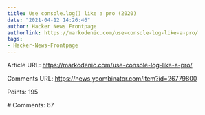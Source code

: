 ```yaml
---
title: Use console.log() like a pro (2020)
date: "2021-04-12 14:26:46"
author: Hacker News Frontpage
authorlink: https://markodenic.com/use-console-log-like-a-pro/
tags:
- Hacker-News-Frontpage
---
```


<p>Article URL: <a href="https://markodenic.com/use-console-log-like-a-pro/">https://markodenic.com/use-console-log-like-a-pro/</a></p>
<p>Comments URL: <a href="https://news.ycombinator.com/item?id=26779800">https://news.ycombinator.com/item?id=26779800</a></p>
<p>Points: 195</p>
<p># Comments: 67</p>
